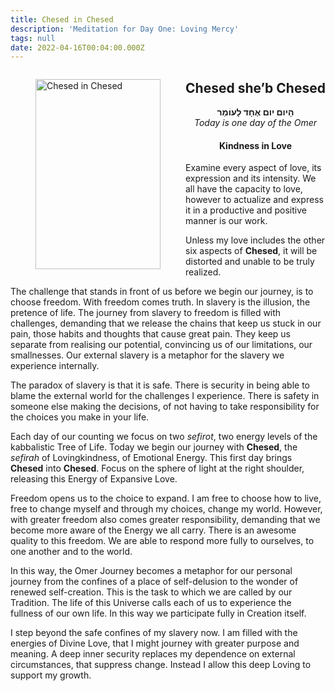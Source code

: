 ```yaml
---
title: Chesed in Chesed
description: 'Meditation for Day One: Loving Mercy'
tags: null
date: 2022-04-16T00:04:00.000Z
---
```


<a href="https://www.chabad.org/holidays/sefirah/omer-count_cdo/jewish/Count-the-Omer.htm">
<i class="fa fa-file" aria-hidden="true"></i></a>

<figure style='float: left'>
 <a href='/posts/img/freedom/week1/1.1-Chesed_in_Chesed.png' target="_blank">
   <img src='/posts/img/freedom/week1/1.1-Chesed_in_Chesed_s.png' alt='Chesed in Chesed' width='200' height='304' />
 </a>
</figure>

<div style="text-align:center">
<h2>Chesed she’b Chesed</h2>
<p>
<span dir="rtl"><b>הָיום יום אֶחָד לָעוֹמֵר</b></span>
<br />
<i>Today is one day of the Omer</i>
</p>

<h4>Kindness in Love</h4>

</div>

<div class="abstract">

Examine every aspect of love, its expression and its intensity. We all have the capacity to love, however to actualize and express it in a productive and positive manner is our work.

Unless my love includes the other six aspects of <b>Chesed</b>, it will be distorted and unable to be truly realized.

</div>

The challenge that stands in front of us before we begin our journey, is to choose freedom. With freedom comes truth. In slavery is the illusion, the pretence of life. The journey from slavery to freedom is filled with challenges, demanding that we release the chains that keep us stuck in our pain, those habits and thoughts that cause great pain. They keep us separate from realising our potential, convincing us of our limitations, our smallnesses. Our external slavery is a metaphor for the slavery we experience internally.

The paradox of slavery is that it is safe. There is security in being able to blame the external world for the challenges I experience. There is safety in someone else making the decisions, of not having to take responsibility for the choices you make in your life.

Each day of our counting we focus on two _sefirot_, two energy levels of the kabbalistic Tree of Life. Today we begin our journey with **Chesed**, the _sefirah_ of Lovingkindness, of Emotional Energy. This first day brings **Chesed** into **Chesed**. Focus on the sphere of light at the right shoulder, releasing this Energy of Expansive Love.

Freedom opens us to the choice to expand. I am free to choose how to live, free to change myself and through my choices, change my world. However, with greater freedom also comes greater responsibility, demanding that we become more aware of the Energy we all carry. There is an awesome quality to this freedom. We are able to respond more fully to ourselves, to one another and to the world.

In this way, the Omer Journey becomes a metaphor for our personal journey from the confines of a place of self-delusion to the wonder of renewed self-creation. This is the task to which we are called by our Tradition. The life of this Universe calls each of us to experience the fullness of our own life. In this way we participate fully in Creation itself.

<div class="abstract">

I step beyond the safe confines of my slavery now. I am filled with the energies of Divine Love, that I might journey with greater purpose and meaning. A deep inner security replaces my dependence on external circumstances, that suppress change. Instead I allow this deep Loving to support my growth.

</div>

